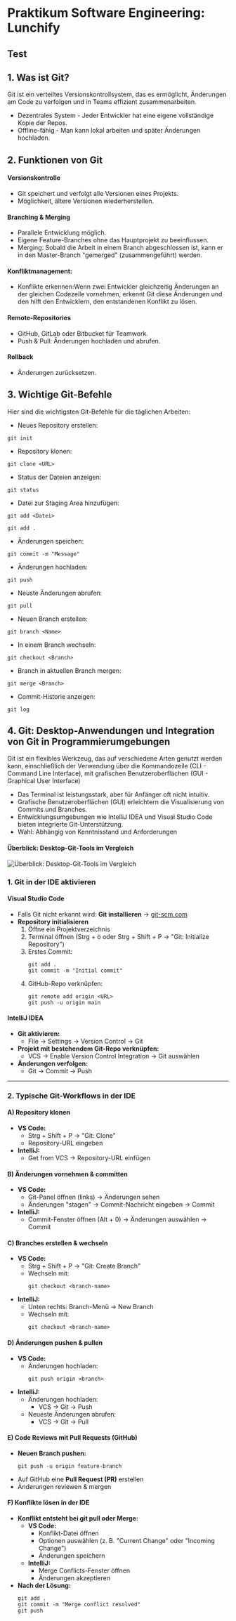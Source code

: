 # Praktikum Software Engineering: Lunchify
## Test
## 1. Was ist Git?
Git ist ein verteiltes Versionskontrollsystem, das es ermöglicht, Änderungen am Code zu verfolgen und in Teams effizient zusammenarbeiten.
* Dezentrales System - Jeder Entwickler hat eine eigene vollständige Kopie der Repos.
* Offline-fähig - Man kann lokal arbeiten und später Änderungen hochladen.
## 2. Funktionen von Git
####  Versionskontrolle
* Git speichert und verfolgt alle Versionen eines Projekts.
* Möglichkeit, ältere Versionen wiederherstellen.
####  Branching & Merging
* Parallele Entwicklung möglich.
* Eigene Feature-Branches ohne das Hauptprojekt zu beeinflussen.
* Merging: Sobald die Arbeit in einem Branch abgeschlossen ist, kann er in den Master-Branch "gemerged" (zusammengeführt) werden.
####  Konfliktmanagement:
*  Konflikte erkennen:Wenn zwei Entwickler gleichzeitig Änderungen an der gleichen Codezeile vornehmen, erkennt Git diese Änderungen und den hilft den Entwicklern, den entstandenen Konflikt zu lösen.
####  Remote-Repositories 
* GitHub, GitLab oder Bitbucket für Teamwork.
* Push & Pull: Änderungen hochladen und abrufen.
####  Rollback 
* Änderungen zurücksetzen.

## 3. Wichtige Git-Befehle
Hier sind die wichtigsten Git-Befehle für die täglichen Arbeiten:

* Neues Repository erstellen:
```
git init 
```
* Repository klonen:
 ```
git clone <URL>
```
* Status der Dateien anzeigen:
```
git status
```
* Datei zur Staging Area hinzufügen:
```
git add <Datei>

git add .
```
* Änderungen speichen:
```
git commit -m "Message"
```
* Änderungen hochladen:
```
git push
```
* Neuste Änderungen abrufen:
```
git pull
```
* Neuen Branch erstellen:
```
git branch <Name>
```
* In einem Branch wechseln:
```
git checkout <Branch>
```
* Branch in aktuellen Branch mergen:
```
git merge <Branch>
```
* Commit-Historie anzeigen:
```
git log
```

## 4. Git: Desktop-Anwendungen und Integration von Git in Programmierumgebungen
Git ist ein flexibles Werkzeug, das auf verschiedene Arten genutzt werden kann, einschließlich der Verwendung über die Kommandozeile (CLI - Command Line Interface), mit grafischen Benutzeroberflächen (GUI - Graphical User Interface)
- Das Terminal ist leistungsstark, aber für Anfänger oft nicht intuitiv.
- Grafische Benutzeroberflächen (GUI) erleichtern die Visualisierung von Commits und Branches.
- Entwicklungsumgebungen wie IntelliJ IDEA und Visual Studio Code bieten integrierte Git-Unterstützung.
- Wahl: Abhängig von Kenntnisstand und Anforderungen

#### Überblick: Desktop-Git-Tools im Vergleich

![Überblick: Desktop-Git-Tools im Vergleich](https://github.com/jku-win-se/teaching-2025.ss.prse.braeuer.team3/blob/44eac73d5a3c1b935a009675a8a3d48547058692/git1.png)

### 1. Git in der IDE aktivieren

#### Visual Studio Code
* Falls Git nicht erkannt wird: **Git installieren** → [git-scm.com](https://git-scm.com)
* **Repository initialisieren**  
  1. Öffne ein Projektverzeichnis  
  2. Terminal öffnen (Strg + ö oder Strg + Shift + P → "Git: Initialize Repository")  
  3. Erstes Commit:
     ```
     git add .
     git commit -m "Initial commit"
     ```
  4. GitHub-Repo verknüpfen:
     ```
     git remote add origin <URL>
     git push -u origin main
     ```

#### IntelliJ IDEA
* **Git aktivieren:**  
  * File → Settings → Version Control → Git
* **Projekt mit bestehendem Git-Repo verknüpfen:**  
  * VCS → Enable Version Control Integration → Git auswählen  
* **Änderungen verfolgen:**  
  * Git → Commit → Push

---

### 2. Typische Git-Workflows in der IDE

#### A) Repository klonen
* **VS Code:**  
  * Strg + Shift + P → "Git: Clone"  
  * Repository-URL eingeben  
* **IntelliJ:**  
  * Get from VCS → Repository-URL einfügen  

#### B) Änderungen vornehmen & committen
* **VS Code:**  
  * Git-Panel öffnen (links) → Änderungen sehen  
  * Änderungen "stagen" → Commit-Nachricht eingeben → Commit 
* **IntelliJ:**  
  * Commit-Fenster öffnen (Alt + 0) → Änderungen auswählen → Commit

#### C) Branches erstellen & wechseln
* **VS Code:**  
  * Strg + Shift + P → "Git: Create Branch"  
  * Wechseln mit:  
    ```
    git checkout <branch-name>
    ```  
* **IntelliJ:**  
  * Unten rechts: Branch-Menü → New Branch 
  * Wechseln mit:  
    ```
    git checkout <branch-name>
    ```

#### D) Änderungen pushen & pullen
* **VS Code:**  
  * Änderungen hochladen:  
    ```
    git push origin <branch>
    ```
* **IntelliJ:**  
  * Änderungen hochladen:  
    * VCS → Git → Push 
  * Neueste Änderungen abrufen:  
    * VCS → Git → Pull  

#### E) Code Reviews mit Pull Requests (GitHub)
* **Neuen Branch pushen:**
  ```
  git push -u origin feature-branch
* Auf GitHub eine **Pull Request (PR)** erstellen
* Änderungen reviewen & mergen

#### F) Konflikte lösen in der IDE
* **Konflikt entsteht bei git pull oder Merge:**  
  * **VS Code:**  
    * Konflikt-Datei öffnen  
    * Optionen auswählen (z. B. "Current Change" oder "Incoming Change")  
    * Änderungen speichern  
  * **IntelliJ:**  
    * Merge Conflicts-Fenster öffnen  
    * Änderungen akzeptieren  
* **Nach der Lösung:**  
  ```
  git add .
  git commit -m "Merge conflict resolved"
  git push
